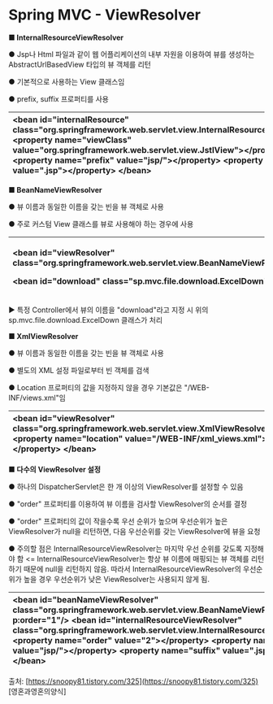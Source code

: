 # Spring MVC - ViewResolver

**■ InternalResourceViewResolver**

  ● Jsp나 Html 파일과 같이 웹 어플리케이션의 내부 자원을 이용하여 뷰를 생성하는 AbstractUrlBasedView 타입의 뷰 객체를 리턴

  ● 기본적으로 사용하는 View 클래스임

  ● prefix, suffix 프로퍼티를 사용

|  &lt;bean id="internalResource" class="org.springframework.web.servlet.view.InternalResourceViewResolver"&gt;   &lt;property name="viewClass" value="org.springframework.web.servlet.view.JstlView"&gt;&lt;/property&gt;   &lt;property name="prefix" value="jsp/"&gt;&lt;/property&gt;   &lt;property name="suffix" value=".jsp"&gt;&lt;/property&gt;  &lt;/bean&gt; |
| :--- |


  
**■ BeanNameViewResolver**

  ● 뷰 이름과 동일한 이름을 갖는 빈을 뷰 객체로 사용

  ● 주로 커스텀 View 클래스를 뷰로 사용해야 하는 경우에 사용

<table>
  <thead>
    <tr>
      <th style="text-align:left">
        <p>&lt;bean id=&quot;viewResolver&quot; class=&quot;org.springframework.web.servlet.view.BeanNameViewResolver&quot;/&gt;</p>
        <p>&lt;bean id=&quot;download&quot; class=&quot;sp.mvc.file.download.ExcelDown&quot;/&gt;</p>
      </th>
    </tr>
  </thead>
  <tbody></tbody>
</table>

  ▶ 특정 Controller에서 뷰의 이름을 "download"라고 지정 시 위의 sp.mvc.file.download.ExcelDown 클래스가 처리

**■ XmlViewResolver**

  ● 뷰 이름과 동일한 이름을 갖는 빈을 뷰 객체로 사용

  ● 별도의 XML 설정 파일로부터 빈 객체를 검색

  ● Location 프로퍼티의 값을 지정하지 않을 경우 기본값은 "/WEB-INF/views.xml"임

|  &lt;bean id="viewResolver" class="org.springframework.web.servlet.view.XmlViewResolver"&gt;   &lt;property name="location" value="/WEB-INF/xml\_views.xml"&gt;&lt;/property&gt;  &lt;/bean&gt; |
| :--- |


**■ 다수의 ViewResolver 설정**

  ● 하나의 DispatcherServlet은 한 개 이상의 ViewResolver를 설정할 수 있음

  ● "order" 프로퍼티를 이용하여 뷰 이름을 검사할 ViewResolver의 순서를 결정

  ● "order" 프로퍼티의 값이 작을수록 우선 순위가 높으며 우선순위가 높은 ViewResolver가 null을 리턴하면, 다음 우선순위를 갖는 ViewResolver에 뷰을 요청

  ● 주의할 점은 InternalResourceViewResolver는 마지막 우선 순위를 갖도록 지정해야 함 &lt;= InternalResourceViewResolver는 항상 뷰 이름에 매핑되는 뷰 객체를 리턴하기 때문에 null을 리턴하지 않음. 따라서 InternalResourceViewResolver의 우선순위가 높을 경우 우선순위가 낮은 ViewResolver는 사용되지 않게 됨. 

|  &lt;bean id="beanNameViewResolver" class="org.springframework.web.servlet.view.BeanNameViewResolver"   **p:order="1"**/&gt;    &lt;bean id="internalResourceViewResolver" class="org.springframework.web.servlet.view.InternalResourceViewResolver"&gt;   **&lt;property name="order" value="2"&gt;&lt;/property&gt;**   &lt;property name="prefix" value="jsp/"&gt;&lt;/property&gt;   &lt;property name="suffix" value=".jsp"&gt;&lt;/property&gt;  &lt;/bean&gt;  |
| :--- |


  
  
출처: [https://snoopy81.tistory.com/325](https://snoopy81.tistory.com/325) \[영혼과영혼의양식\]

